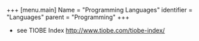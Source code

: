 +++
[menu.main]
Name = "Programming Languages"
identifier = "Languages"
parent = "Programming"
+++

- see TIOBE Index http://www.tiobe.com/tiobe-index/